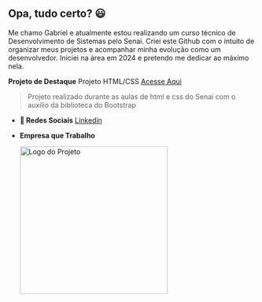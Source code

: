 ## Opa, tudo certo? 😃

  Me chamo Gabriel e atualmente estou realizando um curso técnico de Desenvolvimento de Sistemas pelo Senai. Criei este Github com o intuito de organizar meus projetos e acompanhar minha evolução como um desenvolvedor. Iniciei na área em 2024 e pretendo me dedicar ao máximo nela.

  **Projeto de Destaque**
  Projeto HTML/CSS [Acesse Aqui](https://gabrielcelestinost.github.io/projeto-sexta-feira-html/)
  >Projeto realizado durante as aulas de html e css do Senai com o auxílio da biblioteca do Bootstrap


- **📲 Redes Sociais**
  [Linkedin](https://www.linkedin.com/in/gabriel-celestino-911b62249/)
  

- **Empresa que Trabalho** 

  <img src="https://jcconcursos.com.br/media/uploads/noticia/cptm_novo.jpg" alt="Logo do Projeto" width="300" />

<!---
GabrielCelestinoSt/GabrielCelestinoSt is a ✨ special ✨ repository because its `README.md` (this file) appears on your GitHub profile.
You can click the Preview link to take a look at your changes.
--->
